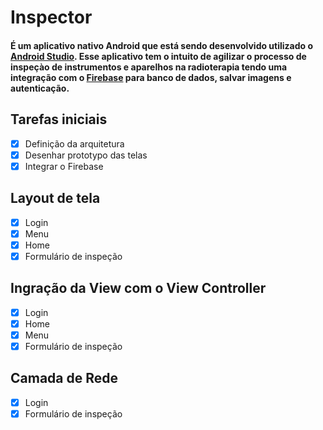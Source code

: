 # Inspector

#### É um aplicativo nativo Android que está sendo desenvolvido utilizado o [Android Studio](https://developer.android.com/studio). Esse aplicativo tem o intuito de agilizar o processo de inspeçào de instrumentos e aparelhos na radioterapia tendo uma integração com o [Firebase](https://console.firebase.google.com/u/0/) para banco de dados, salvar imagens e autenticação.

## Tarefas iniciais
- [x] Definição da arquitetura
- [x] Desenhar prototypo das telas
- [x] Integrar o Firebase

## Layout de tela
- [x] Login
- [x] Menu
- [x] Home
- [x] Formulário de inspeção

## Ingração da View com o View Controller
- [x] Login
- [x] Home
- [x] Menu
- [x] Formulário de inspeção

## Camada de Rede 
- [x] Login
- [x] Formulário de inspeção
